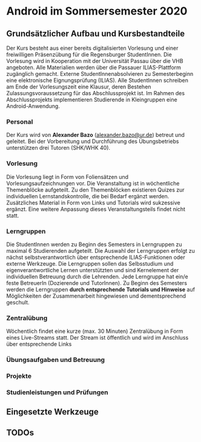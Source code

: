 # Android im Sommersemester 2020
## Grundsätzlicher Aufbau und Kursbestandteile
Der Kurs besteht aus einer bereits digitalisierten Vorlesung und einer freiwilligen Präsenzübung für die Regensburger StudentInnen. Die Vorlesung wird in Kooperation mit der Universität Passau über die VHB angeboten. Alle Materialien werden über die Passauer ILIAS-Plattform zugänglich gemacht. Externe StudentInnenabsolvieren zu Semesterbeginn eine elektronische Eignungsprüfung (ILIAS). Alle StudentInnen schreiben am Ende der Vorlesungszeit eine Klausur, deren Bestehen Zulassungsvoraussetzung für das Abschlussprojekt ist. Im Rahmen des Abschlussprojekts implementieren Studierende in Kleingruppen eine Android-Anwendung.
### Personal
Der Kurs wird von **Alexander Bazo** (alexander.bazo@ur.de) betreut und geleitet. Bei der Vorbereitung und Durchführung des Übungsbetriebs unterstützen drei Tutoren (SHK/WHK 40).
### Vorlesung
Die Vorlesung liegt in Form von Foliensätzen und Vorlesungsaufzeichnungen vor. Die Veranstaltung ist in wöchentliche Themenblöcke aufgeteilt. Zu den Themenblöcken existieren Quizes zur individuellen Lernstandskontrolle, die bei Bedarf ergänzt werden. Zusätzliches Material in Form von Links und Tutorials wird sukzessive ergänzt. Eine weitere Anpassung dieses Veranstaltungsteils findet nicht statt.
### Lerngruppen
Die StudentInnen werden zu Beginn des Semesters in Lerngruppen zu maximal 6 Studierenden aufgeteilt. Die Auswahl der Lerngruppen erfolgt zu nächst selbstverantwortlich über entsprechende ILIAS-Funktionen oder externe Werkzeuge. Die Lerngruppen sollen das Selbsstudium und eigenverantwortliche Lernen unterstützten und sind Kernelement der individuellen Betreuung durch die Lehrenden. Jede Lerngruppe hat ein/e feste BetreuerIn (Dozierende und TutorInnen). Zu Beginn des Semesters werden die Lerngruppen **durch entsprechende Tutorials und Hinweise** auf Möglichkeiten der Zusammenarbeit hingewiesen und dementsprechend geschult.
### Zentralübung
Wöchentlich findet eine kurze (max. 30 Minuten) Zentralübung in Form eines Live-Streams statt. Der Stream ist öffentlich und wird im Anschluss über entsprechende Links 
### Übungsaufgaben und Betreuung
### Projekte
### Studienleistungen und Prüfungen
## Eingesetzte Werkzeuge
## TODOs

<!--stackedit_data:
eyJoaXN0b3J5IjpbLTEzNDg1OTY2MDIsMjc4NTk0MTMwLDc3Mj
I4OTQ4NV19
-->